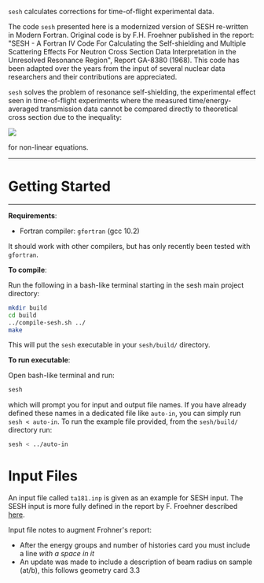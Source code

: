 `sesh` calculates corrections for time-of-flight experimental data.

The code `sesh` presented here is a modernized version of SESH re-written in Modern Fortran.
Original code is by F.H. Froehner published in the report: "SESH - A Fortran IV Code For Calculating 
the Self-shielding and Multiple Scattering Effects For Neutron Cross Section Data Interpretation in 
the Unresolved Resonance Region", Report GA-8380 (1968). This code has been adapted over the years 
from the input of several nuclear data researchers and their contributions are appreciated.

`sesh` solves the problem of resonance self-shielding, the experimental effect seen in time-of-flight
experiments where the measured time/energy-averaged transmission data cannot be compared directly to 
theoretical cross section due to the inequality:

<img src="https://render.githubusercontent.com/render/math?math={\color{darkgray}\langle f(x)\rangle != f(\langle x\rangle)}"> 

for non-linear equations.

------------------------
# Getting Started
------------------------

**Requirements**:
- Fortran compiler: `gfortran` (gcc 10.2)

It should work with other compilers, but has only recently been tested with `gfortran`.

**To compile**:

Run the following in a bash-like terminal starting in the sesh main project directory:

```sh
mkdir build
cd build
../compile-sesh.sh ../
make
```

This will put the `sesh` executable in your `sesh/build/` directory.

**To run executable**:

Open bash-like terminal and run:

```sh
sesh
```

which will prompt you for input and output file names. If you have already defined these names
in a dedicated file like `auto-in`, you can simply run `sesh < auto-in`. To run the example file 
provided, from the `sesh/build/` directory run:

```sh
sesh < ../auto-in
```

# Input Files

An input file called `ta181.inp` is given as an example for SESH input. The SESH input is more
fully defined in the report by F. Froehner described [here](https://www.osti.gov/biblio/4554018).

Input file notes to augment Frohner's report:
- After the energy groups and number of histories card you must include a line *with a space in it*
- An update was made to include a description of beam radius on sample (at/b), this follows geometry card 3.3

